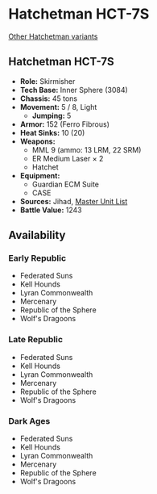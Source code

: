 # Hatchetman HCT-7S

[Other Hatchetman variants](../hatchetman.md)

## Hatchetman HCT-7S
- **Role:** Skirmisher
- **Tech Base:** Inner Sphere (3084)
- **Chassis:** 45 tons
- **Movement:** 5 / 8, Light
  - **Jumping:** 5
- **Armor:** 152 (Ferro Fibrous)
- **Heat Sinks:** 10 (20)
- **Weapons:**
  - MML 9 (ammo: 13 LRM, 22 SRM)
  - ER Medium Laser × 2
  - Hatchet
- **Equipment:**
  - Guardian ECM Suite
  - CASE
- **Sources:** Jihad, [Master Unit List](http://masterunitlist.info/Unit/Details/1418/hatchetman-hct-7s)
- **Battle Value:** 1243

## Availability

### Early Republic
- Federated Suns
- Kell Hounds
- Lyran Commonwealth
- Mercenary
- Republic of the Sphere
- Wolf's Dragoons

### Late Republic
- Federated Suns
- Kell Hounds
- Lyran Commonwealth
- Mercenary
- Republic of the Sphere
- Wolf's Dragoons

### Dark Ages
- Federated Suns
- Kell Hounds
- Lyran Commonwealth
- Mercenary
- Republic of the Sphere
- Wolf's Dragoons

